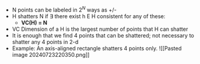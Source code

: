 

- N points can be labeled in $2^N$ ways as +/-
- H shatters N if $\exists$ there exist h E H consistent for any of these:
	- **VC(H) = N**
- VC Dimension of a H is the largest number of points that H can shatter
- It is enough that we find 4 points that can be shattered; not necessary to shatter any 4 points in 2-d
- Example: An axis-aligned rectangle shatters 4 points only.
![[Pasted image 20240723220350.png]]
